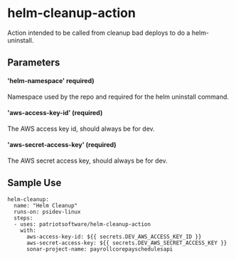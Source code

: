 # helm-cleanup-action

Action intended to be called from cleanup bad deploys to do a helm-uninstall.


## Parameters

#### 'helm-namespace' required)
Namespace used by the repo and required for the helm uninstall command.

#### 'aws-access-key-id' (required)
The AWS access key id, should always be for dev.

#### 'aws-secret-access-key' (required)
The AWS secret access key, should always be for dev.


## Sample Use

```
helm-cleanup:
  name: "Helm Cleanup"
  runs-on: psidev-linux
  steps:
  - uses: patriotsoftware/helm-cleanup-action
    with:
      aws-access-key-id: ${{ secrets.DEV_AWS_ACCESS_KEY_ID }}
      aws-secret-access-key: ${{ secrets.DEV_AWS_SECRET_ACCESS_KEY }}
      sonar-project-name: payrollcorepayschedulesapi
```
